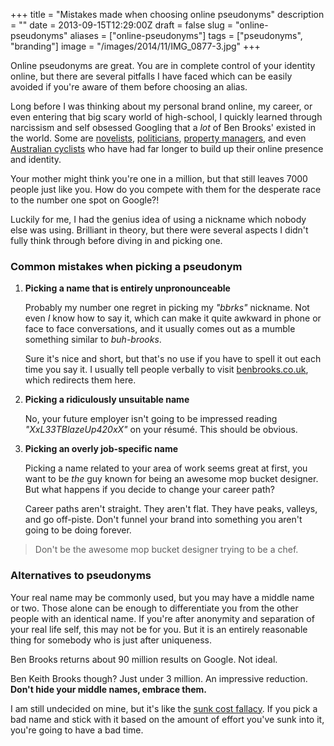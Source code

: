 +++
title = "Mistakes made when choosing online pseudonyms"
description = ""
date = 2013-09-15T12:29:00Z
draft = false
slug = "online-pseudonyms"
aliases = ["online-pseudonyms"]
tags = ["pseudonyms", "branding"]
image = "/images/2014/11/IMG_0877-3.jpg"
+++

Online pseudonyms are great. You are in complete control of your identity online, but there are several pitfalls I have faced which can be easily avoided if you're aware of them before choosing an alias.

Long before I was thinking about my personal brand online, my career, or even entering that big scary world of high-school, I quickly learned through narcissism and self obsessed Googling that a *lot* of Ben Brooks' existed in the world. Some are [novelists][benbrooksnovelist], [politicians][benbrookspolitician], [property managers][benbrookspropertymanager], and even [Australian cyclists][benbrookscyclist] who have had far longer to build up their online presence and identity.

Your mother might think you're one in a million, but that still leaves 7000 people just like you. How do you compete with them for the desperate race to the number one spot on Google?!

Luckily for me, I had the genius idea of using a nickname which nobody else was using. Brilliant in theory, but there were several aspects I didn't fully think through before diving in and picking one.

### Common mistakes when picking a pseudonym

1. **Picking a name that is entirely unpronounceable**

	Probably my number one regret in picking my *"bbrks"* nickname. Not even *I* know how to say it, which can make it quite awkward in phone or face to face conversations, and it usually comes out as a mumble something similar to *buh-brooks*.

	Sure it's nice and short, but that's no use if you have to spell it out each time you say it. I usually tell people verbally to visit [benbrooks.co.uk](https://benbrooks.co.uk), which redirects them here.

2. **Picking a ridiculously unsuitable name**

	No, your future employer isn't going to be impressed reading *"XxL33TBlazeUp420xX"* on your résumé. This should be obvious.

3. **Picking an overly job-specific name**

	Picking a name related to your area of work seems great at first, you want to be *the* guy known for being an awesome mop bucket designer. But what happens if you decide to change your career path?

	Career paths aren't straight. They aren't flat. They have peaks, valleys, and go off-piste. Don't funnel your brand into something you aren't going to be doing forever.

> Don't be the awesome mop bucket designer trying to be a chef.

### Alternatives to pseudonyms

Your real name may be commonly used, but you may have a middle name or two. Those alone can be enough to differentiate you from the other people with an identical name. If you're after anonymity and separation of your real life self, this may not be for you. But it is an entirely reasonable thing for somebody who is just after uniqueness.

Ben Brooks returns about 90 million results on Google. Not ideal.

Ben Keith Brooks though? Just under 3 million. An impressive reduction. **Don't hide your middle names, embrace them.**

I am still undecided on mine, but it's like the [sunk cost fallacy](http://en.wikipedia.org/wiki/Sunk_costs). If you pick a bad name and stick with it based on the amount of effort you've sunk into it, you're going to have a bad time.

[benbrooksnovelist]: http://en.wikipedia.org/wiki/Ben_Brooks_(novelist)
[benbrookspolitician]: http://en.wikipedia.org/wiki/Ben_Brooks_(politician)
[benbrookspropertymanager]: http://benbrooks.me
[benbrookscyclist]: http://autobus.cyclingnews.com/road.php?id=riders/2003/interviews/benbrooks03
